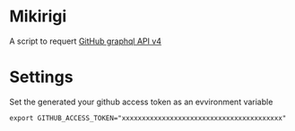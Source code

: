 # Mikirigi

A script to requert [GitHub graphql API v4](https://developer.github.com/v4/)

# Settings

Set the generated your github access token as an evvironment variable

`export GITHUB_ACCESS_TOKEN="xxxxxxxxxxxxxxxxxxxxxxxxxxxxxxxxxxxxxxxx"`
